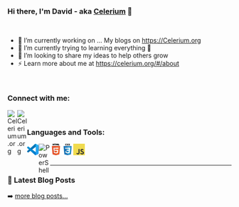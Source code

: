 ### Hi there, I'm David - aka [Celerium][website] 👋

<br>

- 🔭 I’m currently working on ... My blogs on https://Celerium.org
- 🌱 I’m currently trying to learning everything 🤣
- 👯 I’m looking to share my ideas to help others grow
- ⚡ Learn more about me at https://celerium.org/#/about

<br>

### Connect with me:

[<img align="left" alt="Celerium.org" width="22px" src="https://cdn4.iconfinder.com/data/icons/web-pages-seo/512/33-512.png" />][website]
[<img align="left" alt="Celerium.org" width="22px" src="https://www.iconpacks.net/icons/2/free-reddit-logo-icon-2436-thumb.png" />][reddit]

<br>

### Languages and Tools:

[<img align="left" alt="Visual Studio Code" width="26px" src="https://raw.githubusercontent.com/github/explore/80688e429a7d4ef2fca1e82350fe8e3517d3494d/topics/visual-studio-code/visual-studio-code.png" />][website]
[<img align="left" alt="PowerShell" width="26px" src="https://upload.wikimedia.org/wikipedia/commons/a/af/PowerShell_Core_6.0_icon.png" />][website]
[<img align="left" alt="HTML5" width="26px" src="https://raw.githubusercontent.com/github/explore/80688e429a7d4ef2fca1e82350fe8e3517d3494d/topics/html/html.png" />][website]
[<img align="left" alt="CSS3" width="26px" src="https://raw.githubusercontent.com/github/explore/80688e429a7d4ef2fca1e82350fe8e3517d3494d/topics/css/css.png" />][website]
[<img align="left" alt="JavaScript" width="26px" src="https://raw.githubusercontent.com/github/explore/80688e429a7d4ef2fca1e82350fe8e3517d3494d/topics/javascript/javascript.png" />][website]

<br>
<br>

---

### 📕 Latest Blog Posts

<!-- BLOG-POST-LIST:START -->
<!-- BLOG-POST-LIST:END -->

➡️ [more blog posts...](https://celerium.org)


[website]: https://celerium.org
[Reddit]:  https://www.reddit.com/user/CeleriumIO
